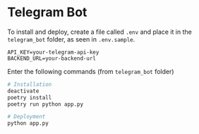 # Telegram Bot

To install and deploy, create a file called `.env` and place it in the `telegram_bot` folder, as seen in `.env.sample`.

```env
API_KEY=your-telegram-api-key
BACKEND_URL=your-backend-url
```

Enter the following commands (from `telegram_bot` folder)

```bash
# Installation
deactivate
poetry install
poetry run python app.py

# Deployment
python app.py
```
